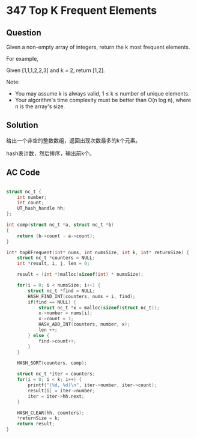 # 347 Top K Frequent Elements

## Question

Given a non-empty array of integers, return the k most frequent elements.

For example,

Given [1,1,1,2,2,3] and k = 2, return [1,2].

Note: 
- You may assume k is always valid, 1 ≤ k ≤ number of unique elements.
- Your algorithm's time complexity must be better than O(n log n), where n is the array's size.

## Solution

给出一个非空的整数数组，返回出现次数最多的k个元素。

hash表计数，然后排序，输出前k个。

## AC Code 
```c 

struct nc_t {
    int number;
    int count;
    UT_hash_handle hh;
};

int comp(struct nc_t *a, struct nc_t *b)
{
    return (b->count - a->count);
}

int* topKFrequent(int* nums, int numsSize, int k, int* returnSize) {
    struct nc_t *counters = NULL;
    int *result, i, j, len = 0;

    result = (int *)malloc(sizeof(int) * numsSize);

    for(i = 0; i < numsSize; i++) {
        struct nc_t *find = NULL;
        HASH_FIND_INT(counters, nums + i, find);
        if(find == NULL) {
            struct nc_t *x = malloc(sizeof(struct nc_t));
            x->number = nums[i];
            x->count = 1;
            HASH_ADD_INT(counters, number, x);
            len ++;
        } else {
            find->count++;
        }
    }

    HASH_SORT(counters, comp);

    struct nc_t *iter = counters;
    for(i = 0; i < k; i++) {
        printf("(%d, %d)\n", iter->number, iter->count);
        result[i] = iter->number;
        iter = iter->hh.next;
    }

    HASH_CLEAR(hh, counters);
    *returnSize = k;
    return result;
}
```